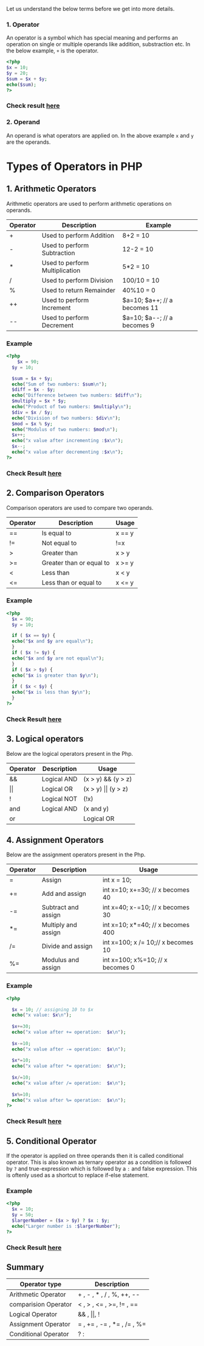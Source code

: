 Let us understand the below terms before we get into more details.

### 1. Operator

An operator is a symbol which has special meaning and performs an operation on single or multiple operands like addition, substraction etc. In the below example, `+` is the operator. 

```php
<?php
$x = 10;
$y = 20;
$sum = $x + $y;
echo($sum);
?>
```
### Check result [here](https://onecompiler.com/php/3vsnugjc5)

### 2. Operand

An operand is what operators are applied on. In the above example `x` and `y` are the operands.

# Types of Operators in PHP

## 1. Arithmetic Operators

Arithmetic operators are used to perform arithmetic operations on operands.

|Operator|	Description	| Example|
|----|----|----|
| +	| Used to perform Addition |	8+2 = 10|
| - | Used to perform Subtraction |	12-2 = 10|
| * | Used to perform Multiplication |	5*2 = 10|
| / | Used to perform Division	| 100/10 = 10|
| % | Used to return Remainder	| 40%10 = 0|
| ++ | Used to perform Increment |	$a=10; $a++; // a becomes 11|
| -- | Used to perform Decrement |	$a=10; $a--; // a becomes 9|


### Example

```php
<?php
	$x = 90;
  $y = 10;

  $sum = $x + $y;
  echo("Sum of two numbers: $sum\n");
  $diff = $x - $y;
  echo("Difference between two numbers: $diff\n");
  $multiply = $x * $y;
  echo("Product of two numbers: $multiply\n");
  $div = $x / $y;
  echo("Division of two numbers: $div\n");
  $mod = $x % $y;
  echo("Modulus of two numbers: $mod\n");
  $x++;
  echo("x value after incrementing :$x\n");
  $x--;
  echo("x value after decrementing :$x\n");
?>
```
### Check Result [here](https://onecompiler.com/php/3vsnxmae2)

## 2. Comparison Operators

Comparison operators are used to compare two operands. 

| Operator | Description| Usage|
|----|----|----|
| == | Is equal to | x == y|
| != | Not equal to |	!=x |
| > | Greater than | x > y |
| >= | Greater than or equal to |	x >= y|
| < | Less than| x < y |
| <= | Less than or equal to| x <= y|

### Example

```php
<?php
  $x = 90;
  $y = 10;

  if ( $x == $y) {
  echo("$x and $y are equal\n");
  }
  if ( $x != $y) {
  echo("$x and $y are not equal\n");
  }
  if ( $x > $y) {
  echo("$x is greater than $y\n");
  }
  if ( $x < $y) {
  echo("$x is less than $y\n");
  }
?>
```
### Check Result [here](https://onecompiler.com/php/3vsny23ep)

## 3. Logical operators

Below are the logical operators present in the Php.

|Operator|	Description| Usage|
|----|----|----|
| && |	Logical AND | (x > y) && (y > z)|
| \|\| |	Logical OR | (x > y) \|\| (y > z)|
| ! |	Logical NOT	| (!x)|
| and |	Logical AND | (x and y)|
| or | |	Logical OR | (x or y) |

## 4. Assignment Operators

Below are the assignment operators present in the Php.

|Operator|	Description| Usage|
|----|----|----|
| =	| Assign| int x = 10;|
| += |	Add and assign|	int x=10; x+=30; // x becomes 40|
| -= |	Subtract and assign| int x=40; x-=10; // x becomes 30|
| *= |	Multiply and assign| int x=10; x*=40; // x becomes 400|
| /= |	Divide and assign|	int x=100; x /= 10;// x becomes 10|
| %= |	Modulus and assign|	int x=100; x%=10; // x becomes 0|

### Example

```php
<?php

  $x = 10; // assigning 10 to $x 
  echo("x value: $x\n");
  
  $x+=30;
  echo("x value after += operation:  $x\n");
  
  $x-=10;
  echo("x value after -= operation:  $x\n");
  
  $x*=10;
  echo("x value after *= operation:  $x\n");
  
  $x/=10;
  echo("x value after /= operation:  $x\n");
  
  $x%=10;
  echo("x value after %= operation:  $x\n");
?>
```

### Check Result [here](https://onecompiler.com/php/3vsnye44d)


## 5. Conditional Operator

If the operator is applied on three operands then it is called conditional operator. This is also known as ternary operator as a condition is followed by `?` and true-expression which is followed by a `:` and false expression. This is oftenly used as a shortcut to replace if-else statement.

### Example

```php
<?php
  $x = 10;
  $y = 50;
  $largerNumber = ($x > $y) ? $x : $y;
  echo("Larger number is :$largerNumber");
?>
```
### Check Result [here](https://onecompiler.com/php/3vsnynd6q)

## Summary

| Operator type | Description|
|----|-----|
| Arithmetic Operator|+ , - , * , / , %, ++, --|
| comparision Operator| < , > , <= , >=, != , ==| 
| Logical Operator| && , \|\|, ! |
| Assignment Operator|= , += , -= , *= , /= , %= |
| Conditional Operator| ? : |

